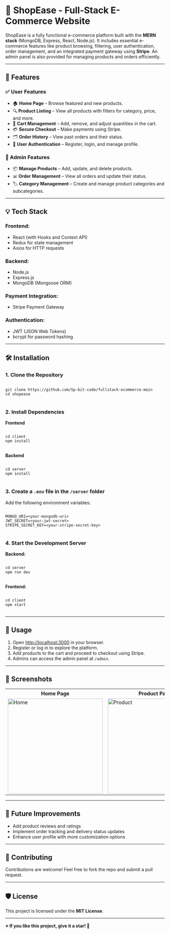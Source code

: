 <h1>🛒 ShopEase - Full-Stack E-Commerce Website</h1>

<p>
    ShopEase is a fully functional e-commerce platform built with the <strong>MERN stack</strong> (MongoDB, Express, React, Node.js). 
    It includes essential e-commerce features like product browsing, filtering, user authentication, order management, and an integrated payment gateway using <strong>Stripe</strong>. 
    An admin panel is also provided for managing products and orders efficiently.
</p>

<hr>

<h2>🚀 Features</h2>

<h3>✅ User Features</h3>
<ul>
    <li>🏠 <strong>Home Page</strong> – Browse featured and new products.</li>
    <li>🔍 <strong>Product Listing</strong> – View all products with filters for category, price, and more.</li>
    <li>🛒 <strong>Cart Management</strong> – Add, remove, and adjust quantities in the cart.</li>
    <li>💳 <strong>Secure Checkout</strong> – Make payments using Stripe.</li>
    <li>🗂 <strong>Order History</strong> – View past orders and their status.</li>
    <li>🔐 <strong>User Authentication</strong> – Register, login, and manage profile.</li>
</ul>

<h3>🔑 Admin Features</h3>
<ul>
    <li>📦 <strong>Manage Products</strong> – Add, update, and delete products.</li>
    <li>📊 <strong>Order Management</strong> – View all orders and update their status.</li>
    <li>🏷 <strong>Category Management</strong> – Create and manage product categories and subcategories.</li>
</ul>

<hr>

<h2>💡 Tech Stack</h2>

<h3>Frontend:</h3>
<ul>
    <li>React (with Hooks and Context API)</li>
    <li>Redux for state management</li>
    <li>Axios for HTTP requests</li>
</ul>

<h3>Backend:</h3>
<ul>
    <li>Node.js</li>
    <li>Express.js</li>
    <li>MongoDB (Mongoose ORM)</li>
</ul>

<h3>Payment Integration:</h3>
<ul>
    <li>Stripe Payment Gateway</li>
</ul>

<h3>Authentication:</h3>
<ul>
    <li>JWT (JSON Web Tokens)</li>
    <li>bcrypt for password hashing</li>
</ul>

<hr>

<h2>🛠 Installation</h2>

<h3>1. Clone the Repository</h3>
<pre>
<code>
git clone https://github.com/Sp-bit-code/fullstack-ecommerce-main
cd shopease
</code>
</pre>

<h3>2. Install Dependencies</h3>

<strong>Frontend</strong>
<pre>
<code>
cd client
npm install
</code>
</pre>

<strong>Backend</strong>
<pre>
<code>
cd server
npm install
</code>
</pre>

<h3>3. Create a <code>.env</code> file in the <code>/server</code> folder</h3>
<p>Add the following environment variables:</p>
<pre>
<code>
MONGO_URI=&lt;your-mongodb-uri&gt;
JWT_SECRET=&lt;your-jwt-secret&gt;
STRIPE_SECRET_KEY=&lt;your-stripe-secret-key&gt;
</code>
</pre>

<h3>4. Start the Development Server</h3>

<strong>Backend:</strong>
<pre>
<code>
cd server
npm run dev
</code>
</pre>

<strong>Frontend:</strong>
<pre>
<code>
cd client
npm start
</code>
</pre>

<hr>

<h2>🚦 Usage</h2>
<ol>
    <li>Open <a href="http://localhost:3000" target="_blank">http://localhost:3000</a> in your browser.</li>
    <li>Register or log in to explore the platform.</li>
    <li>Add products to the cart and proceed to checkout using Stripe.</li>
    <li>Admins can access the admin panel at <code>/admin</code>.</li>
</ol>

<hr>

<h2>📸 Screenshots</h2>
<table>
    <tr>
        <th>Home Page</th>
        <th>Product Page</th>
        <th>Admin Panel</th>
    </tr>
    <tr>
        <td><img src="./screenshots/home.png" alt="Home" width="300"></td>
        <td><img src="./screenshots/product.png" alt="Product" width="300"></td>
        <td><img src="./screenshots/admin.png" alt="Admin" width="300"></td>
    </tr>
</table>

<hr>

<h2>🚀 Future Improvements</h2>
<ul>
    <li>Add product reviews and ratings</li>
    <li>Implement order tracking and delivery status updates</li>
    <li>Enhance user profile with more customization options</li>
</ul>

<hr>

<h2>🤝 Contributing</h2>
<p>
    Contributions are welcome! Feel free to fork the repo and submit a pull request.
</p>

<hr>

<h2>🛡 License</h2>
<p>
    This project is licensed under the <strong>MIT License</strong>.
</p>

<hr>

<p><strong>⭐ If you like this project, give it a star! 🌟</strong></p>
